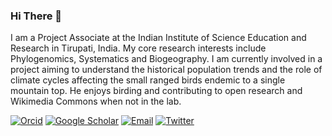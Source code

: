 ### Hi There 👋

I am a Project Associate at the Indian Institute of Science Education and Research in Tirupati, India. My core research interests include Phylogenomics, Systematics and Biogeography. I am currently involved in a project aiming to understand the historical population trends and the role of climate cycles affecting the small ranged birds endemic to a single mountain top. He enjoys birding and contributing to open research and Wikimedia Commons when not in the lab. 

[![Orcid](https://img.shields.io/badge/Orcid-gray?style=flat-square&logo=ORCID)](https://orcid.org/0000-0001-6186-9250)
[![Google Scholar](https://img.shields.io/badge/GoogleScholar-gray?style=flat-square&logo=GoogleScholar)](https://scholar.google.com/citations?hl=en&pli=1&user=cPIH1ioAAAAJ)
[![Email](https://img.shields.io/badge/Email-vinaykl@students.iisertirupati.ac.in-blue?style=flat-square)](mailto:vinaykl@students.iisertirupati.ac.in)
[![Twitter](https://img.shields.io/badge/Twitter-9cf?style=flat-square&logo=Twitter)](https://twitter.com/bird_biochemist)
